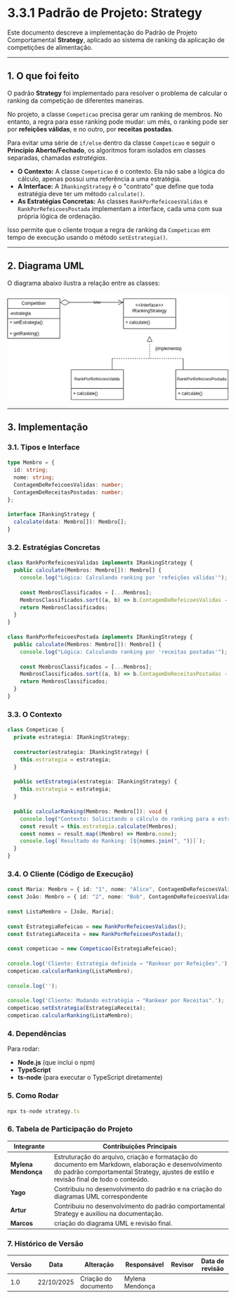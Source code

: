 # 3.3.1 Padrão de Projeto: Strategy 


Este documento descreve a implementação do Padrão de Projeto Comportamental **Strategy**, aplicado ao sistema de ranking da aplicação de competições de alimentação.

---

## 1. O que foi feito

O padrão **Strategy** foi implementado para resolver o problema de calcular o ranking da competição de diferentes maneiras.

No projeto, a classe `Competicao` precisa gerar um ranking de membros. No entanto, a regra para esse ranking pode mudar: um mês, o ranking pode ser por **refeições válidas**, e no outro, por **receitas postadas**.

Para evitar uma série de `if/else` dentro da classe `Competicao` e seguir o **Princípio Aberto/Fechado**, os algoritmos foram isolados em classes separadas, chamadas *estratégias*.

- **O Contexto:** A classe `Competicao` é o contexto. Ela não sabe a lógica do cálculo, apenas possui uma referência a uma estratégia.  
- **A Interface:** A `IRankingStrategy` é o "contrato" que define que toda estratégia deve ter um método `calculate()`.  
- **As Estratégias Concretas:** As classes `RankPorRefeicoesValidas` e `RankPorRefeicoesPostada` implementam a interface, cada uma com sua própria lógica de ordenação.  

Isso permite que o cliente troque a regra de ranking da `Competicao` em tempo de execução usando o método `setEstrategia()`.

---

## 2. Diagrama UML

O diagrama abaixo ilustra a relação entre as classes:

![Diagrama de Classes UML do Padrão Strategy](../assets/strategy.jpeg)

---

## 3. Implementação

### 3.1. Tipos e Interface

```ts
type Membro = {
  id: string;
  nome: string;
  ContagemDeRefeicoesValidas: number;
  ContagemDeReceitasPostadas: number;
};

interface IRankingStrategy {
  calculate(data: Membro[]): Membro[];
}
```
### 3.2. Estratégias Concretas

```ts
class RankPorRefeicoesValidas implements IRankingStrategy {
  public calculate(Membros: Membro[]): Membro[] {
    console.log("Lógica: Calculando ranking por 'refeições válidas'");

    const MembrosClassificados = [...Membros];
    MembrosClassificados.sort((a, b) => b.ContagemDeRefeicoesValidas - a.ContagemDeRefeicoesValidas);
    return MembrosClassificados;
  }
}

class RankPorRefeicoesPostada implements IRankingStrategy {
  public calculate(Membros: Membro[]): Membro[] {
    console.log("Lógica: Calculando ranking por 'receitas postadas'");

    const MembrosClassificados = [...Membros];
    MembrosClassificados.sort((a, b) => b.ContagemDeReceitasPostadas - a.ContagemDeReceitasPostadas);
    return MembrosClassificados;
  }
}
```

### 3.3. O Contexto
```ts
class Competicao {
  private estrategia: IRankingStrategy;

  constructor(estrategia: IRankingStrategy) {
    this.estrategia = estrategia;
  }

  public setEstrategia(estrategia: IRankingStrategy) {
    this.estrategia = estrategia;
  }

  public calcularRanking(Membros: Membro[]): void {
    console.log("Contexto: Solicitando o cálculo do ranking para a estratégia");
    const result = this.estrategia.calculate(Membros);
    const nomes = result.map((Membro) => Membro.nome);
    console.log(`Resultado do Ranking: [${nomes.join(", ")}]`);
  }
}
```

### 3.4. O Cliente (Código de Execução)
```ts
const Maria: Membro = { id: "1", nome: "Alice", ContagemDeRefeicoesValidas: 25, ContagemDeReceitasPostadas: 5 };
const João: Membro = { id: "2", nome: "Bob", ContagemDeRefeicoesValidas: 22, ContagemDeReceitasPostadas: 10 };

const ListaMembro = [João, Maria];

const EstrategiaRefeicao = new RankPorRefeicoesValidas();
const EstrategiaReceita = new RankPorRefeicoesPostada();

const competicao = new Competicao(EstrategiaRefeicao);

console.log('Cliente: Estratégia definida → "Rankear por Refeições".');
competicao.calcularRanking(ListaMembro);

console.log('');

console.log('Cliente: Mudando estratégia → "Rankear por Receitas".');
competicao.setEstrategia(EstrategiaReceita);
competicao.calcularRanking(ListaMembro);

```
### 4. Dependências

Para rodar:

- **Node.js** (que inclui o npm)
- **TypeScript**
- **ts-node** (para executar o TypeScript diretamente)


### 5. Como Rodar
```ts
npx ts-node strategy.ts
```

### 6. Tabela de Participação do Projeto

| Integrante         | Contribuições Principais                                                                 |
|--------------------|------------------------------------------------------------------------------------------|
| **Mylena Mendonça** | Estruturação do arquivo, criação e formatação do documento em Markdown, elaboração e desenvolvimento do padrão comportamental Strategy, ajustes de estilo e revisão final de todo o conteúdo.  |
| **Yago**            | Contribuiu no desenvolvimento do padrão e na criação do diagramas UML correspondente |
| **Artur**           | Contribuiu no desenvolvimento do padrão comportamental Strategy  e auxiliou na documentação. |
| **Marcos**          | criação do diagrama UML  e revisão final. |


### 7. Histórico de Versão


| Versão | Data | Alteração | Responsável | Revisor | Data de revisão |
| ------ | ---- | --------- | ----------- | ------- | --------------- |
| 1.0    | 22/10/2025 | Criação do documento |  Mylena Mendonça| | |